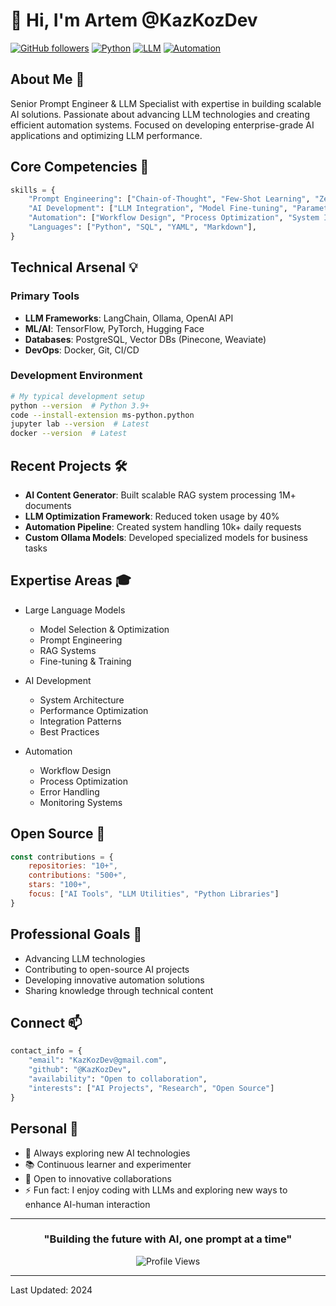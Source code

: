 # 👋 Hi, I'm Artem @KazKozDev

[![GitHub followers](https://img.shields.io/github/followers/KazKozDev?style=social)](https://github.com/KazKozDev)
[![Python](https://img.shields.io/badge/Python-Expert-blue)](https://www.python.org/)
[![LLM](https://img.shields.io/badge/LLM-Specialist-green)](https://github.com/KazKozDev)
[![Automation](https://img.shields.io/badge/Automation-Expert-orange)](https://github.com/KazKozDev)

## About Me 🚀
Senior Prompt Engineer & LLM Specialist with expertise in building scalable AI solutions. Passionate about advancing LLM technologies and creating efficient automation systems. Focused on developing enterprise-grade AI applications and optimizing LLM performance.

## Core Competencies 🎯
```python
skills = {
    "Prompt Engineering": ["Chain-of-Thought", "Few-Shot Learning", "Zero-Shot", "RAG"],
    "AI Development": ["LLM Integration", "Model Fine-tuning", "Parameter Optimization"],
    "Automation": ["Workflow Design", "Process Optimization", "System Integration"],
    "Languages": ["Python", "SQL", "YAML", "Markdown"],
}
```

## Technical Arsenal 💡
### Primary Tools
- **LLM Frameworks**: LangChain, Ollama, OpenAI API
- **ML/AI**: TensorFlow, PyTorch, Hugging Face
- **Databases**: PostgreSQL, Vector DBs (Pinecone, Weaviate)
- **DevOps**: Docker, Git, CI/CD

### Development Environment
```bash
# My typical development setup
python --version  # Python 3.9+
code --install-extension ms-python.python
jupyter lab --version  # Latest
docker --version  # Latest
```

## Recent Projects 🛠️
- **AI Content Generator**: Built scalable RAG system processing 1M+ documents
- **LLM Optimization Framework**: Reduced token usage by 40%
- **Automation Pipeline**: Created system handling 10k+ daily requests
- **Custom Ollama Models**: Developed specialized models for business tasks

## Expertise Areas 🎓
- Large Language Models
  - Model Selection & Optimization
  - Prompt Engineering
  - RAG Systems
  - Fine-tuning & Training

- AI Development
  - System Architecture
  - Performance Optimization
  - Integration Patterns
  - Best Practices

- Automation
  - Workflow Design
  - Process Optimization
  - Error Handling
  - Monitoring Systems

## Open Source 🌟
```javascript
const contributions = {
    repositories: "10+",
    contributions: "500+",
    stars: "100+",
    focus: ["AI Tools", "LLM Utilities", "Python Libraries"]
}
```

## Professional Goals 🎯
- Advancing LLM technologies
- Contributing to open-source AI projects
- Developing innovative automation solutions
- Sharing knowledge through technical content

## Connect 📫
```python
contact_info = {
    "email": "KazKozDev@gmail.com",
    "github": "@KazKozDev",
    "availability": "Open to collaboration",
    "interests": ["AI Projects", "Research", "Open Source"]
}
```

## Personal 🎈
- 🧠 Always exploring new AI technologies
- 📚 Continuous learner and experimenter
- 🤝 Open to innovative collaborations
- ⚡ Fun fact: I enjoy coding with LLMs and exploring new ways to enhance AI-human interaction

---
<div align="center">

### "Building the future with AI, one prompt at a time" 

![Profile Views](https://komarev.com/ghpvc/?username=KazKozDev&color=brightgreen)

</div>

---
Last Updated: 2024

<!---
KazKozDev/KazKozDev is a ✨ special ✨ repository because its `README.md` (this file) appears on your GitHub profile.
You can click the Preview link to take a look at your changes.
--->​​​​​​​​​​​​​​​​
